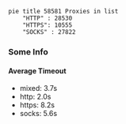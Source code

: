 
```mermaid
pie title 58581 Proxies in list
    "HTTP" : 28530
    "HTTPS": 10555
    "SOCKS" : 27822
```

### Some Info
#### Average Timeout

- mixed: 3.7s
- http: 2.0s
- https: 8.2s
- socks: 5.6s